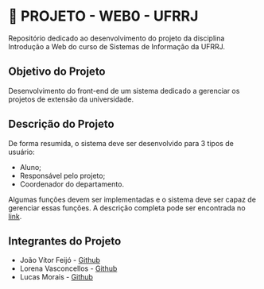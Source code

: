# 👾 PROJETO - WEB0 - UFRRJ

Repositório dedicado ao desenvolvimento do projeto da disciplina Introdução a Web do curso de Sistemas de Informação da UFRRJ.

## Objetivo do Projeto

Desenvolvimento do front-end de um sistema dedicado a gerenciar os projetos de extensão da universidade. 

## Descrição do Projeto

De forma resumida, o sistema deve ser desenvolvido para 3 tipos de usuário:

- Aluno;
- Responsável pelo projeto;
- Coordenador do departamento.

Algumas funções devem ser implementadas e o sistema deve ser capaz de gerenciar essas funções. 
A descrição completa pode ser encontrada no [link](https://docs.google.com/document/d/1z4RnxCUR_k_qC91TuY2AIhOSi_KR70YD7cM0S4OiD_c/edit).

## Integrantes do Projeto

- João Vítor Feijó - [Github](https://github.com/feijoeu)
- Lorena Vasconcellos - [Github](https://github.com/lorenaVOM)
- Lucas Morais - [Github](https://github.com/LucasMVC)